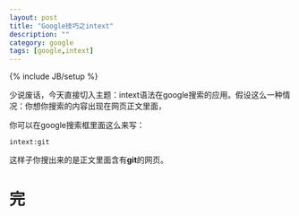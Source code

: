 ```yaml
---
layout: post
title: "Google技巧之intext"
description: ""
category: google
tags: [google,intext]
---
```

{% include JB/setup %}

少说废话，今天直接切入主题：intext语法在google搜索的应用。假设这么一种情况：你想你搜索的内容出现在网页正文里面，  

你可以在google搜索框里面这么来写：  

	intext:git  

这样子你搜出来的是正文里面含有**git**的网页。  

完  
=
